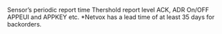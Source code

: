 Sensor’s periodic report time
Thershold report level
ACK, ADR On/OFF
APPEUI and APPKEY etc.
*Netvox has a lead time of at least 35 days for backorders.

